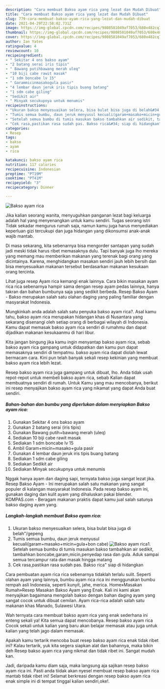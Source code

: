 ```yaml
---
description: "Cara membuat Bakso ayam rica yang lezat dan Mudah Dibuat"
title: "Cara membuat Bakso ayam rica yang lezat dan Mudah Dibuat"
slug: 779-cara-membuat-bakso-ayam-rica-yang-lezat-dan-mudah-dibuat
date: 2021-04-29T22:58:02.731Z
image: https://img-global.cpcdn.com/recipes/9808581049af7053/680x482cq70/bakso-ayam-rica-foto-resep-utama.jpg
thumbnail: https://img-global.cpcdn.com/recipes/9808581049af7053/680x482cq70/bakso-ayam-rica-foto-resep-utama.jpg
cover: https://img-global.cpcdn.com/recipes/9808581049af7053/680x482cq70/bakso-ayam-rica-foto-resep-utama.jpg
author: Ian Yates
ratingvalue: 4
reviewcount: 10
recipeingredient:
- " Sekitar 4 ons bakso ayam"
- "2 batang serai iris tipis"
- " Bawang putihbawang merah uleq"
- "10 biji cabe rawit masak"
- "1 sdm boncabe lv 15"
- " Garammicinmasakogula pasir"
- "4 lembar daun jeruk iris tipis buang batang"
- "1 sdm cabe giling"
- "Sedikit air"
- " Minyak secukupnya untuk menumis"
recipeinstructions:
- "Ukuran bakso menyesuaikan selera, bisa bulat bisa juga di belah&#34;/gepeng"
- "Tumis semua bumbu, daun jeruk menyusul kecuali(garam+masako+micin+gula+bon cabe)"
- "Setelah semua bumbu di tumis masukan bakso tambahkan air sedikit, tambahkan boncabe,garam,micin,penyedap rasa dan gula. Aduk sampai semua tercampur rata dan masak hingga matang"
- "Cek rasa,pastikan rasa sudah pas. Bakso rica&#34; siap di hidangkan"
categories:
- Resep
tags:
- bakso
- ayam
- rica

katakunci: bakso ayam rica 
nutrition: 117 calories
recipecuisine: Indonesian
preptime: "PT19M"
cooktime: "PT41M"
recipeyield: "3"
recipecategory: Dinner

---
```



![Bakso ayam rica](https://img-global.cpcdn.com/recipes/9808581049af7053/680x482cq70/bakso-ayam-rica-foto-resep-utama.jpg)

Jika kalian seorang wanita, menyuguhkan panganan lezat bagi keluarga adalah hal yang menyenangkan untuk kamu sendiri. Tugas seorang istri Tidak sekadar mengurus rumah saja, namun kamu juga harus menyediakan keperluan gizi tercukupi dan juga hidangan yang dikonsumsi anak-anak wajib mantab.

Di masa  sekarang, kita sebenarnya bisa mengorder santapan yang sudah jadi meski tidak harus ribet memasaknya dulu. Tapi banyak juga lho mereka yang memang mau memberikan makanan yang terenak bagi orang yang dicintainya. Karena, menghidangkan masakan sendiri jauh lebih bersih dan bisa menyesuaikan makanan tersebut berdasarkan makanan kesukaan orang tercinta. 

Lihat juga resep Ayam rica kemangi enak lainnya. Cara bikin masakan ayam rica rica sebenarnya hampir sama dengan resep ayam pedas lainnya, hanya takran dan bahan bumbunya saja yang sedikit berbeda. Resep Bakso Ayam - Bakso merupakan salah satu olahan daging yang paling familiar dengan masyarakat Indonesia.

Mungkinkah anda adalah salah satu penyuka bakso ayam rica?. Asal kamu tahu, bakso ayam rica merupakan hidangan khas di Nusantara yang sekarang disenangi oleh setiap orang di berbagai wilayah di Indonesia. Kamu dapat memasak bakso ayam rica sendiri di rumahmu dan dapat dijadikan makanan kesukaanmu di hari libur.

Kita jangan bingung jika kamu ingin menyantap bakso ayam rica, sebab bakso ayam rica gampang untuk didapatkan dan kamu pun dapat memasaknya sendiri di tempatmu. bakso ayam rica dapat diolah lewat bermacam cara. Kini pun telah banyak sekali resep kekinian yang membuat bakso ayam rica lebih lezat.

Resep bakso ayam rica juga gampang untuk dibuat, lho. Anda tidak usah repot-repot untuk membeli bakso ayam rica, sebab Kalian dapat membuatnya sendiri di rumah. Untuk Kamu yang mau mencobanya, berikut ini resep menyajikan bakso ayam rica yang nikamat yang dapat Anda buat sendiri.

<!--inarticleads1-->

##### Bahan-bahan dan bumbu yang diperlukan dalam menyiapkan Bakso ayam rica:

1. Gunakan  Sekitar 4 ons bakso ayam
1. Gunakan 2 batang serai (iris tipis)
1. Gunakan  Bawang putih+bawang merah (uleq)
1. Sediakan 10 biji cabe rawit masak
1. Sediakan 1 sdm boncabe lv 15
1. Ambil  Garam+micin+masako+gula pasir
1. Gunakan 4 lembar daun jeruk iris tipis buang batang
1. Sediakan 1 sdm cabe giling
1. Sediakan Sedikit air
1. Sediakan  Minyak secukupnya untuk menumis


Nggak hanya ayam dan daging sapi, ternyata bakso juga sangat lezat jika. Resep Bakso Ayam - Ini merupakan salah satu makanan yang sangat populer di kalangan masyarakat Indonesia. Pada resep bakso ayam ini, gunakan daging dan kulit ayam yang dihaluskan pakai blender. KOMPAS.com - Beragam makanan praktis dapat kamu jual salah satunya bakso daging ayam yang. 

<!--inarticleads2-->

##### Langkah-langkah membuat Bakso ayam rica:

1. Ukuran bakso menyesuaikan selera, bisa bulat bisa juga di belah&#34;/gepeng
1. Tumis semua bumbu, daun jeruk menyusul kecuali(garam+masako+micin+gula+bon cabe)
<img src="https://img-global.cpcdn.com/steps/aac5d6c73624a05d/160x128cq70/bakso-ayam-rica-langkah-memasak-2-foto.jpg" alt="Bakso ayam rica">1. Setelah semua bumbu di tumis masukan bakso tambahkan air sedikit, tambahkan boncabe,garam,micin,penyedap rasa dan gula. Aduk sampai semua tercampur rata dan masak hingga matang
1. Cek rasa,pastikan rasa sudah pas. Bakso rica&#34; siap di hidangkan


Cara pembuatan ayam rica rica sebenarnya tidaklah terlalu sulit. Seperti olahan ayam yang lainnya, bumbu ayam rica rica ini menggunakan bumbu rempah asli Indonesia, seperti kunyit, jahe, merica. Home»Masakan Rumah»Resep Masakan Bakso Ayam yang Enak. Kali ini kami akan menyajikan bagaimana mengolah bakso dengan bahan daging ayam yang sangat cocok untuk dibuat cemilan. Ayam rica-rica adalah salah satu makanan khas Manado, Sulawesi Utara. 

Wah ternyata cara membuat bakso ayam rica yang enak sederhana ini enteng sekali ya! Kita semua dapat mencobanya. Resep bakso ayam rica Cocok sekali untuk kalian yang baru akan belajar memasak atau juga untuk kalian yang telah jago dalam memasak.

Apakah kamu tertarik mencoba buat resep bakso ayam rica enak tidak ribet ini? Kalau tertarik, yuk kita segera siapkan alat dan bahannya, maka bikin deh Resep bakso ayam rica yang nikmat dan tidak ribet ini. Sangat mudah kan. 

Jadi, daripada kamu diam saja, maka langsung aja sajikan resep bakso ayam rica ini. Pasti anda tiidak akan nyesel membuat resep bakso ayam rica mantab tidak ribet ini! Selamat berkreasi dengan resep bakso ayam rica enak simple ini di tempat tinggal kalian sendiri,oke!.

